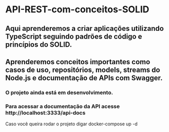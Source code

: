 # API-REST-com-conceitos-SOLID

## Aqui aprenderemos a criar aplicações utilizando TypeScript seguindo padrões de código e princípios do SOLID.

## Aprenderemos conceitos importantes como casos de uso, repositórios, models, streams do Node.js e documentação de APIs com Swagger.

### O projeto ainda está em desenvolvimento.

### Para acessar a documentação da API acesse http://localhost:3333/api-docs
Caso você queira rodar o projeto digar docker-compose up -d
